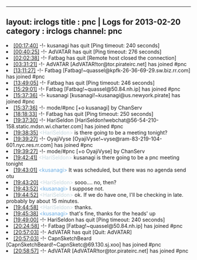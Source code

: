 
---
layout: irclogs
title : pnc | Logs for 2013-02-20
category : irclogs
channel: pnc
---
<li class="logitem"><a href="#00:17:40" name="00:17:40" class="time">[00:17:40]</a> -!- <span class="quit">kusanagi</span> has quit [Ping timeout: 240 seconds] </li>
<li class="logitem"><a href="#00:40:25" name="00:40:25" class="time">[00:40:25]</a> -!- <span class="quit">AdVATAR</span> has quit [Ping timeout: 276 seconds] </li>
<li class="logitem"><a href="#02:02:38" name="02:02:38" class="time">[02:02:38]</a> -!- <span class="quit">Fatbag</span> has quit [Remote host closed the connection] </li>
<li class="logitem"><a href="#03:31:21" name="03:31:21" class="time">[03:31:21]</a> -!- <span class="join">AdVATAR</span> [AdVATAR!tor@tor.pirateirc.net] has joined #pnc </li>
<li class="logitem"><a href="#13:11:27" name="13:11:27" class="time">[13:11:27]</a> -!- <span class="join">Fatbag</span> [Fatbag!~quassel@kpfk-26-36-69-29.sw.biz.rr.com] has joined #pnc </li>
<li class="logitem"><a href="#13:49:05" name="13:49:05" class="time">[13:49:05]</a> -!- <span class="quit">Fatbag</span> has quit [Ping timeout: 246 seconds] </li>
<li class="logitem"><a href="#15:29:01" name="15:29:01" class="time">[15:29:01]</a> -!- <span class="join">Fatbag</span> [Fatbag!~quassel@50.84.nh.ip] has joined #pnc </li>
<li class="logitem"><a href="#15:37:36" name="15:37:36" class="time">[15:37:36]</a> -!- <span class="join">kusanagi</span> [kusanagi!~kusanagi@us.newyork.pirate] has joined #pnc </li>
<li class="logitem"><a href="#15:37:36" name="15:37:36" class="time">[15:37:36]</a> -!- mode/<span class="mode">#pnc</span> [+o kusanagi] by ChanServ </li>
<li class="logitem"><a href="#18:18:33" name="18:18:33" class="time">[18:18:33]</a> -!- <span class="quit">Fatbag</span> has quit [Ping timeout: 250 seconds] </li>
<li class="logitem"><a href="#19:37:30" name="19:37:30" class="time">[19:37:30]</a> -!- <span class="join">HariSeldon</span> [HariSeldon!webchat@56-54-210-158.static.mdsn.wi.charter.com] has joined #pnc </li>
<li class="logitem"><a href="#19:38:35" name="19:38:35" class="time">[19:38:35]</a> <span class="person" style="color:#c3d5dd">&lt;HariSeldon&gt;</span> is there going to be a meeting tonight? </li>
<li class="logitem"><a href="#19:39:27" name="19:39:27" class="time">[19:39:27]</a> -!- <span class="join">OyajiVyse</span> [OyajiVyse!~vyse@ram-83-219-104-601.nyc.res.rr.com] has joined #pnc </li>
<li class="logitem"><a href="#19:39:27" name="19:39:27" class="time">[19:39:27]</a> -!- mode/<span class="mode">#pnc</span> [+o OyajiVyse] by ChanServ </li>
<li class="logitem"><a href="#19:42:41" name="19:42:41" class="time">[19:42:41]</a> <span class="person" style="color:#c3d5dd">&lt;HariSeldon&gt;</span> kusanagi is there going to be a pnc meeting tonight </li>
<li class="logitem"><a href="#19:43:01" name="19:43:01" class="time">[19:43:01]</a> <span class="person" style="color:#6aace3">&lt;kusanagi&gt;</span> It was scheduled, but there was no agenda send otu </li>
<li class="logitem"><a href="#19:43:20" name="19:43:20" class="time">[19:43:20]</a> <span class="person" style="color:#c3d5dd">&lt;HariSeldon&gt;</span> sooo.... no, then? </li>
<li class="logitem"><a href="#19:43:52" name="19:43:52" class="time">[19:43:52]</a> <span class="person" style="color:#6aace3">&lt;kusanagi&gt;</span> I suppose not. </li>
<li class="logitem"><a href="#19:44:52" name="19:44:52" class="time">[19:44:52]</a> <span class="person" style="color:#c3d5dd">&lt;HariSeldon&gt;</span> ok. If we do have one, I'll be checking in late. probably by about 15 minutes. </li>
<li class="logitem"><a href="#19:44:58" name="19:44:58" class="time">[19:44:58]</a> <span class="person" style="color:#c3d5dd">&lt;HariSeldon&gt;</span> thanks. </li>
<li class="logitem"><a href="#19:45:38" name="19:45:38" class="time">[19:45:38]</a> <span class="person" style="color:#6aace3">&lt;kusanagi&gt;</span> that's fine, thanks for the heads' up </li>
<li class="logitem"><a href="#19:49:00" name="19:49:00" class="time">[19:49:00]</a> -!- <span class="quit">HariSeldon</span> has quit [Ping timeout: 240 seconds] </li>
<li class="logitem"><a href="#20:24:58" name="20:24:58" class="time">[20:24:58]</a> -!- <span class="join">Fatbag</span> [Fatbag!~quassel@50.84.nh.ip] has joined #pnc </li>
<li class="logitem"><a href="#20:57:03" name="20:57:03" class="time">[20:57:03]</a> -!- <span class="quit">AdVATAR</span> has quit [Quit: AdVATAR] </li>
<li class="logitem"><a href="#20:57:03" name="20:57:03" class="time">[20:57:03]</a> -!- <span class="join">CapnSketchBeard</span> [CapnSketchBeard!~CapnSketc@69.130.sj.xoo] has joined #pnc </li>
<li class="logitem"><a href="#20:58:57" name="20:58:57" class="time">[20:58:57]</a> -!- <span class="join">AdVATAR</span> [AdVATAR!tor@tor.pirateirc.net] has joined #pnc </li>


